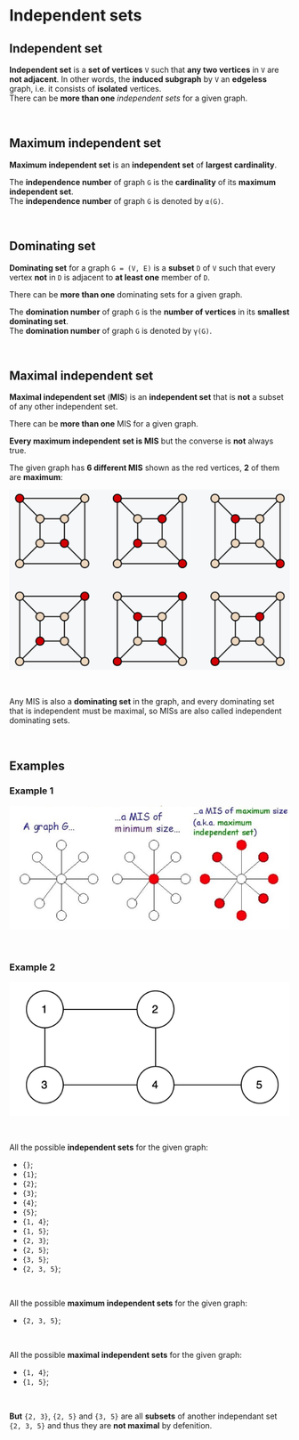 # Independent sets
## Independent set
**Independent set** is a **set of vertices** `V` such that **any two vertices** in `V` are **not adjacent**. In other words, the **induced subgraph** by `V` an **edgeless** graph, i.e. it consists of **isolated** vertices.<br>
There can be **more than one** *independent sets* for a given graph.<br>

<br>

## Maximum independent set
**Maximum independent set** is an **independent set** of **largest cardinality**.<br>

The **independence number** of graph `G` is the **cardinality** of its **maximum independent set**.<br>
The **independence number** of graph `G` is denoted by `α(G)`.<br>

<br>

## Dominating set
**Dominating set** for a graph `G = (V, E)` is a **subset** `D` of `V` such that every vertex **not** in `D` is adjacent to **at least one** member of `D`.<br>

There can be **more than one** dominating sets for a given graph.<br>

The **domination number** of graph `G` is the **number of vertices** in its **smallest dominating set**.<br>
The **domination number** of graph `G` is denoted by `γ(G)`.

<br>

## Maximal independent set
**Maximal independent set** (**MIS**) is an **independent set** that is **not** a subset of any other independent set.<br>

There can be **more than one** MIS for a given graph.<br>

**Every maximum independent set is MIS** but the converse is **not** always true.<br>

The given graph has **6 different MIS** shown as the red vertices, **2** of them are **maximum**:
<br>

![max-independant-set-1](/img/max-independant-set-1.png)

<br>

Any MIS is also a **dominating set** in the graph, and every dominating set that is independent must be maximal, so MISs are also called independent dominating sets.

<br>

## Examples
### Example 1
![max-independant-set-2](/img/max-independant-set-2.png)

<br>

### Example 2
![graph-2](/img/graph-2.png)

<br>

All the possible **independent sets** for the given graph:
- `{}`;
- `{1}`;
- `{2}`;
- `{3}`;
- `{4}`;
- `{5}`;
- `{1, 4}`;
- `{1, 5}`;
- `{2, 3}`;
- `{2, 5}`;
- `{3, 5}`;
- `{2, 3, 5}`;

<br>

All the possible **maximum independent sets** for the given graph:
- `{2, 3, 5}`;

<br>

All the possible **maximal independent sets** for the given graph:
- `{1, 4}`;
- `{1, 5}`;

<br>

**But** `{2, 3}`, `{2, 5}` and `{3, 5}` are all **subsets** of another independant set `{2, 3, 5}` and thus they are **not maximal** by defenition.<br>

<br>